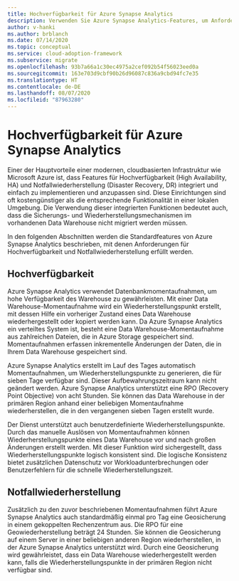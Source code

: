 ```yaml
---
title: Hochverfügbarkeit für Azure Synapse Analytics
description: Verwenden Sie Azure Synapse Analytics-Features, um Anforderungen hinsichtlich Hochverfügbarkeit und Notfallwiederherstellung zu erfüllen.
author: v-hanki
ms.author: brblanch
ms.date: 07/14/2020
ms.topic: conceptual
ms.service: cloud-adoption-framework
ms.subservice: migrate
ms.openlocfilehash: 93b7a66a1c30ec4975a2cef092b54f56023eed0a
ms.sourcegitcommit: 163e703d9cbf90b26d96087c836a9cbd94fc7e35
ms.translationtype: HT
ms.contentlocale: de-DE
ms.lasthandoff: 08/07/2020
ms.locfileid: "87963280"
---
```

# <a name="high-availability-for-azure-synapse-analytics"></a>Hochverfügbarkeit für Azure Synapse Analytics

Einer der Hauptvorteile einer modernen, cloudbasierten Infrastruktur wie Microsoft Azure ist, dass Features für Hochverfügbarkeit (High Availability, HA) und Notfallwiederherstellung (Disaster Recovery, DR) integriert und einfach zu implementieren und anzupassen sind. Diese Einrichtungen sind oft kostengünstiger als die entsprechende Funktionalität in einer lokalen Umgebung. Die Verwendung dieser integrierten Funktionen bedeutet auch, dass die Sicherungs- und Wiederherstellungsmechanismen im vorhandenen Data Warehouse nicht migriert werden müssen.

In den folgenden Abschnitten werden die Standardfeatures von Azure Synapse Analytics beschrieben, mit denen Anforderungen für Hochverfügbarkeit und Notfallwiederherstellung erfüllt werden.

## <a name="high-availability"></a>Hochverfügbarkeit

Azure Synapse Analytics verwendet Datenbankmomentaufnahmen, um hohe Verfügbarkeit des Warehouse zu gewährleisten. Mit einer Data Warehouse-Momentaufnahme wird ein Wiederherstellungspunkt erstellt, mit dessen Hilfe ein vorheriger Zustand eines Data Warehouse wiederhergestellt oder kopiert werden kann. Da Azure Synapse Analytics ein verteiltes System ist, besteht eine Data Warehouse-Momentaufnahme aus zahlreichen Dateien, die in Azure Storage gespeichert sind. Momentaufnahmen erfassen inkrementelle Änderungen der Daten, die in Ihrem Data Warehouse gespeichert sind.

Azure Synapse Analytics erstellt im Lauf des Tages automatisch Momentaufnahmen, um Wiederherstellungspunkte zu generieren, die für sieben Tage verfügbar sind. Dieser Aufbewahrungszeitraum kann nicht geändert werden. Azure Synapse Analytics unterstützt eine RPO (Recovery Point Objective) von acht Stunden. Sie können das Data Warehouse in der primären Region anhand einer beliebigen Momentaufnahme wiederherstellen, die in den vergangenen sieben Tagen erstellt wurde.

Der Dienst unterstützt auch benutzerdefinierte Wiederherstellungspunkte. Durch das manuelle Auslösen von Momentaufnahmen können Wiederherstellungspunkte eines Data Warehouse vor und nach großen Änderungen erstellt werden. Mit dieser Funktion wird sichergestellt, dass Wiederherstellungspunkte logisch konsistent sind. Die logische Konsistenz bietet zusätzlichen Datenschutz vor Workloadunterbrechungen oder Benutzerfehlern für die schnelle Wiederherstellungszeit.

## <a name="disaster-recovery"></a>Notfallwiederherstellung

Zusätzlich zu den zuvor beschriebenen Momentaufnahmen führt Azure Synapse Analytics auch standardmäßig einmal pro Tag eine Geosicherung in einem gekoppelten Rechenzentrum aus. Die RPO für eine Geowiederherstellung beträgt 24 Stunden. Sie können die Geosicherung auf einem Server in einer beliebigen anderen Region wiederherstellen, in der Azure Synapse Analytics unterstützt wird. Durch eine Geosicherung wird gewährleistet, dass ein Data Warehouse wiederhergestellt werden kann, falls die Wiederherstellungspunkte in der primären Region nicht verfügbar sind.
